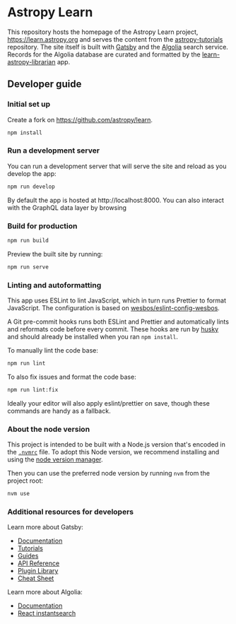 # Astropy Learn

This repository hosts the homepage of the Astropy Learn project, https://learn.astropy.org and serves the content from the [astropy-tutorials](https://github.com/astropy/astropy-tutorials) repository. The site itself is built with [Gatsby](https://www.gatsbyjs.com/) and the [Algolia](https://www.algolia.com) search service. Records for the Algolia database are curated and formatted by the [learn-astropy-librarian](https://github.com/astropy/learn-astropy-librarian) app.

## Developer guide

### Initial set up

Create a fork on https://github.com/astropy/learn.

```bash
npm install
```

### Run a development server

You can run a development server that will serve the site and reload as you develop the app:

```bash
npm run develop
```

By default the app is hosted at http://localhost:8000. You can also interact with the GraphQL data layer by browsing

### Build for production

```bash
npm run build
```

Preview the built site by running:

```bash
npm run serve
```

### Linting and autoformatting

This app uses ESLint to lint JavaScript, which in turn runs Prettier to format JavaScript. The configuration is based on [wesbos/eslint-config-wesbos](https://github.com/wesbos/eslint-config-wesbos).

A Git pre-commit hooks runs both ESLint and Prettier and automatically lints and reformats code before every commit. These hooks are run by [husky](https://typicode.github.io/husky/#/) and should already be installed when you ran `npm install`.

To manually lint the code base:

```bash
npm run lint
```

To also fix issues and format the code base:

```bash
npm run lint:fix
```

Ideally your editor will also apply eslint/prettier on save, though these commands are handy as a fallback.

### About the node version

This project is intended to be built with a Node.js version that's encoded in the [`.nvmrc`](./.nvmrc) file. To adopt this Node version, we recommend installing and using the [node version manager](https://github.com/nvm-sh/nvm).

Then you can use the preferred node version by running `nvm` from the project root:

```sh
nvm use
```

### Additional resources for developers

Learn more about Gatsby:

- [Documentation](https://www.gatsbyjs.com/docs/?utm_source=starter&utm_medium=readme&utm_campaign=minimal-starter)
- [Tutorials](https://www.gatsbyjs.com/tutorial/?utm_source=starter&utm_medium=readme&utm_campaign=minimal-starter)
- [Guides](https://www.gatsbyjs.com/tutorial/?utm_source=starter&utm_medium=readme&utm_campaign=minimal-starter)
- [API Reference](https://www.gatsbyjs.com/docs/api-reference/?utm_source=starter&utm_medium=readme&utm_campaign=minimal-starter)
- [Plugin Library](https://www.gatsbyjs.com/plugins?utm_source=starter&utm_medium=readme&utm_campaign=minimal-starter)
- [Cheat Sheet](https://www.gatsbyjs.com/docs/cheat-sheet/?utm_source=starter&utm_medium=readme&utm_campaign=minimal-starter)

Learn more about Algolia:

- [Documentation](https://www.algolia.com/doc/)
- [React instantsearch](https://www.algolia.com/doc/guides/building-search-ui/what-is-instantsearch/react/)
